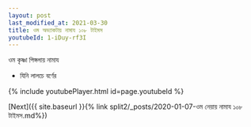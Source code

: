 ```yaml
---
layout: post
last_modified_at: 2021-03-30
title: ওম অভ্যাকটায় নামায ১০৮ টাইমস
youtubeId: 1-iDuy-rf3I
---
```

 
 
 ওম কৃষ্ণা পিঙ্গলায় নামায  
 
 -  যিনি লালচে বর্ণের 
 
  
 
  
 
 
 
 
 
 


{% include youtubePlayer.html id=page.youtubeId %}
 
[Next]({{ site.baseurl }}{% link  split2/_posts/2020-01-07-ওম নেয়ায় নামায ১০৮ টাইমস.md%})
 
